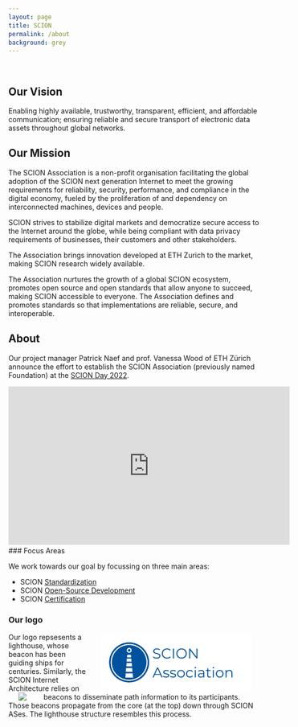 ```yaml
---
layout: page
title: SCION
permalink: /about
background: grey
---
```

<br>

## Our Vision
Enabling highly available, trustworthy, transparent, efficient, and affordable communication; ensuring reliable and secure transport of electronic data assets throughout global networks.

## Our Mission

The SCION Association is a non-profit organisation facilitating the global adoption of the SCION next generation Internet to meet the growing requirements for reliability, security, performance, and compliance in the digital economy, fueled by the  proliferation of and dependency on interconnected machines, devices and people.

SCION strives to stabilize digital markets and democratize secure access to the Internet around the globe, while being compliant with data privacy requirements of businesses, their customers and other stakeholders.

The Association brings innovation developed at ETH Zurich to the market, making SCION research widely available.

The Association nurtures the growth of a global SCION ecosystem, promotes open source and open standards that allow anyone to succeed, making SCION accessible to everyone. The Association defines and promotes standards so that implementations are reliable, secure, and interoperable.

## About

Our project manager Patrick Naef and prof. Vanessa Wood of ETH Zürich announce the effort to establish the SCION Association (previously named Foundation) at the [SCION Day 2022](https://scion-architecture.net/pages/scion_day_2022/).  
<iframe width="560" height="315" src="https://www.youtube-nocookie.com/embed/IxAFYnrYzBM" title="YouTube video player" frameborder="0" allow="accelerometer; autoplay; clipboard-write; encrypted-media; gyroscope; picture-in-picture" allowfullscreen></iframe>

<br>
### Focus Areas

We work towards our goal by focussing on three main areas:

- SCION [Standardization](/standardization)
- SCION [Open-Source Development](/development)
- SCION [Certification](/certification)

### Our logo

<img align="right" src="/assets/img/logo-blue.svg" width="300px" style="vertical-align:middle;margin:0px 20px">
Our logo repsesents a lighthouse, whose beacon has been guiding ships for centuries. Similarly, the SCION Internet Architecture relies on beacons to disseminate path information to its participants. 

<img align="left" src="/assets/img/beacon_transparent.png" width="30px" style="vertical-align:middle;margin:0px 20px">
Those beacons propagate from the core (at the top) down through SCION ASes. The lighthouse structure resembles this process.  

<br><br>